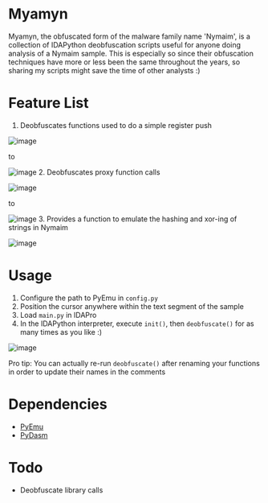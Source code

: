 # Myamyn

Myamyn, the obfuscated form of the malware family name 'Nymaim', is a collection of IDAPython deobfuscation scripts useful for anyone doing analysis of a Nymaim sample. This is especially so since their obfuscation techniques have more or less been the same throughout the years, so sharing my scripts might save the time of other analysts :)

# Feature List

1. Deobfuscates functions used to do a simple register push

  ![image](https://cloud.githubusercontent.com/assets/10496851/16363634/509514fc-3c03-11e6-9d2e-496a03e4e4dc.png)
  
  to
  
  ![image](https://cloud.githubusercontent.com/assets/10496851/16363583/6e697d3a-3c01-11e6-900a-8f163df74030.png)
2. Deobfuscates proxy function calls

  ![image](https://cloud.githubusercontent.com/assets/10496851/16363560/e14b95fa-3c00-11e6-9cea-92303cf1842e.png)
  
  to
  
  ![image](https://cloud.githubusercontent.com/assets/10496851/16363597/c85caea2-3c01-11e6-920d-f2091f1d15ad.png)
3. Provides a function to emulate the hashing and xor-ing of strings in Nymaim

  ![image](https://cloud.githubusercontent.com/assets/10496851/16363611/2bd50ae2-3c02-11e6-9601-34ddd8011462.png)

# Usage

1. Configure the path to PyEmu in `config.py`
2. Position the cursor anywhere within the text segment of the sample
3. Load `main.py` in IDAPro
4. In the IDAPython interpreter, execute `init()`, then `deobfuscate()` for as many times as you like :)

  ![image](https://cloud.githubusercontent.com/assets/10496851/16363652/10167bfe-3c04-11e6-80ee-5347e0152685.png)

Pro tip: You can actually re-run `deobfuscate()` after renaming your functions in order to update their names in the comments

# Dependencies

- [PyEmu](https://github.com/malikcjm/pyemu)
- [PyDasm](https://sourceforge.net/projects/winappdbg/files/additional%20packages/PyDasm/PyDasm-1.5-precompiled.zip/download)

# Todo

- Deobfuscate library calls
